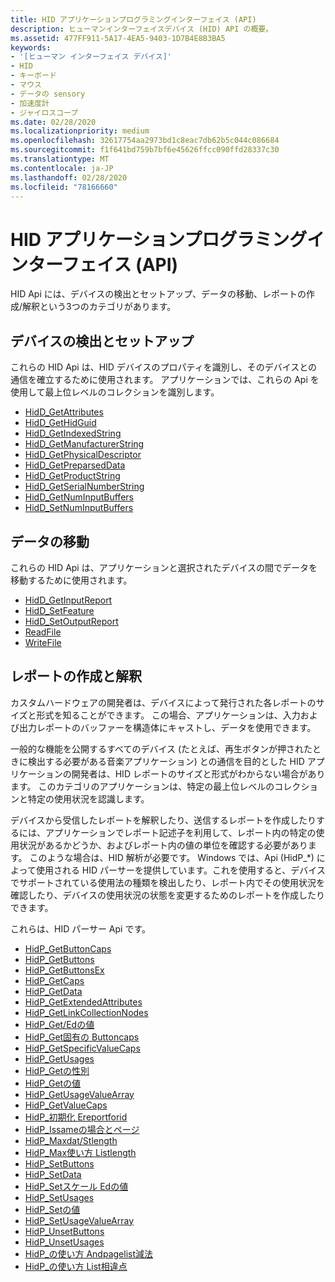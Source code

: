 ```yaml
---
title: HID アプリケーションプログラミングインターフェイス (API)
description: ヒューマンインターフェイスデバイス (HID) API の概要。
ms.assetid: 477FF911-5A17-4EA5-9403-1D7B4E8B3BA5
keywords:
- '[ヒューマン インターフェイス デバイス]'
- HID
- キーボード
- マウス
- データの sensory
- 加速度計
- ジャイロスコープ
ms.date: 02/28/2020
ms.localizationpriority: medium
ms.openlocfilehash: 32617754aa2973bd1c8eac7db62b5c044c086684
ms.sourcegitcommit: f1f641bd759b7bf6e45626ffcc090ffd28337c30
ms.translationtype: MT
ms.contentlocale: ja-JP
ms.lasthandoff: 02/28/2020
ms.locfileid: "78166660"
---
```

# <a name="hid-application-programming-interface-api"></a>HID アプリケーションプログラミングインターフェイス (API)

HID Api には、デバイスの検出とセットアップ、データの移動、レポートの作成/解釈という3つのカテゴリがあります。

## <a name="device-discovery-and-setup"></a>デバイスの検出とセットアップ

これらの HID Api は、HID デバイスのプロパティを識別し、そのデバイスとの通信を確立するために使用されます。 アプリケーションでは、これらの Api を使用して最上位レベルのコレクションを識別します。

- [HidD\_GetAttributes](https://docs.microsoft.com/windows-hardware/drivers/ddi/hidsdi/nf-hidsdi-hidd_getattributes)
- [HidD\_GetHidGuid](https://docs.microsoft.com/windows-hardware/drivers/ddi/hidsdi/nf-hidsdi-hidd_gethidguid)
- [HidD\_GetIndexedString](https://docs.microsoft.com/windows-hardware/drivers/ddi/hidsdi/nf-hidsdi-hidd_getindexedstring)
- [HidD\_GetManufacturerString](https://docs.microsoft.com/windows-hardware/drivers/ddi/hidsdi/nf-hidsdi-hidd_getmanufacturerstring)
- [HidD\_GetPhysicalDescriptor](https://docs.microsoft.com/windows-hardware/drivers/ddi/hidsdi/nf-hidsdi-hidd_getphysicaldescriptor)
- [HidD\_GetPreparsedData](https://docs.microsoft.com/windows-hardware/drivers/ddi/hidsdi/nf-hidsdi-hidd_getpreparseddata)
- [HidD\_GetProductString](https://docs.microsoft.com/windows-hardware/drivers/ddi/hidsdi/nf-hidsdi-hidd_getproductstring)
- [HidD\_GetSerialNumberString](https://docs.microsoft.com/windows-hardware/drivers/ddi/hidsdi/nf-hidsdi-hidd_getserialnumberstring)
- [HidD\_GetNumInputBuffers](https://docs.microsoft.com/windows-hardware/drivers/ddi/hidsdi/nf-hidsdi-hidd_getnuminputbuffers)
- [HidD\_SetNumInputBuffers](https://docs.microsoft.com/windows-hardware/drivers/ddi/hidsdi/nf-hidsdi-hidd_setnuminputbuffers)

## <a name="data-movement"></a>データの移動

これらの HID Api は、アプリケーションと選択されたデバイスの間でデータを移動するために使用されます。

- [HidD\_GetInputReport](https://docs.microsoft.com/windows-hardware/drivers/ddi/hidsdi/nf-hidsdi-hidd_getinputreport)
- [HidD\_SetFeature](https://docs.microsoft.com/windows-hardware/drivers/ddi/hidsdi/nf-hidsdi-hidd_setfeature)
- [HidD\_SetOutputReport](https://docs.microsoft.com/windows-hardware/drivers/ddi/hidsdi/nf-hidsdi-hidd_setoutputreport)
- [ReadFile](https://docs.microsoft.com/windows/desktop/api/fileapi/nf-fileapi-readfile)
- [WriteFile](https://docs.microsoft.com/windows/desktop/api/fileapi/nf-fileapi-writefile)

## <a name="report-creation-and-interpretation"></a>レポートの作成と解釈

カスタムハードウェアの開発者は、デバイスによって発行された各レポートのサイズと形式を知ることができます。 この場合、アプリケーションは、入力および出力レポートのバッファーを構造体にキャストし、データを使用できます。

一般的な機能を公開するすべてのデバイス (たとえば、再生ボタンが押されたときに検出する必要がある音楽アプリケーション) との通信を目的とした HID アプリケーションの開発者は、HID レポートのサイズと形式がわからない場合があります。 このカテゴリのアプリケーションは、特定の最上位レベルのコレクションと特定の使用状況を認識します。

デバイスから受信したレポートを解釈したり、送信するレポートを作成したりするには、アプリケーションでレポート記述子を利用して、レポート内の特定の使用状況があるかどうか、およびレポート内の値の単位を確認する必要があります。 このような場合は、HID 解析が必要です。 Windows では、Api (HidP\_\*) によって使用される HID パーサーを提供しています。これを使用すると、デバイスでサポートされている使用法の種類を検出したり、レポート内でその使用状況を確認したり、デバイスの使用状況の状態を変更するためのレポートを作成したりできます。

これらは、HID パーサー Api です。

- [HidP\_GetButtonCaps](https://docs.microsoft.com/windows-hardware/drivers/ddi/hidpi/nf-hidpi-hidp_getbuttoncaps)
- [HidP\_GetButtons](https://docs.microsoft.com/windows-hardware/drivers/hid/hdpi-h-macros)
- [HidP\_GetButtonsEx](https://docs.microsoft.com/windows-hardware/drivers/hid/hdpi-h-macros)
- [HidP\_GetCaps](https://docs.microsoft.com/windows-hardware/drivers/ddi/hidpi/nf-hidpi-hidp_getcaps)
- [HidP\_GetData](https://docs.microsoft.com/windows-hardware/drivers/ddi/hidpi/nf-hidpi-hidp_getdata)
- [HidP\_GetExtendedAttributes](https://docs.microsoft.com/windows-hardware/drivers/ddi/hidpi/nf-hidpi-hidp_getextendedattributes)
- [HidP\_GetLinkCollectionNodes](https://docs.microsoft.com/windows-hardware/drivers/ddi/hidpi/nf-hidpi-hidp_getlinkcollectionnodes)
- [HidP\_Get/Edの値](https://docs.microsoft.com/windows-hardware/drivers/ddi/hidpi/nf-hidpi-hidp_getscaledusagevalue)
- [HidP\_Get固有の Buttoncaps](https://docs.microsoft.com/windows-hardware/drivers/ddi/hidpi/nf-hidpi-hidp_getspecificbuttoncaps)
- [HidP\_GetSpecificValueCaps](https://docs.microsoft.com/windows-hardware/drivers/ddi/hidpi/nf-hidpi-hidp_getspecificvaluecaps)
- [HidP\_GetUsages](https://docs.microsoft.com/windows-hardware/drivers/ddi/hidpi/nf-hidpi-hidp_getusages)
- [HidP\_Getの性別](https://docs.microsoft.com/windows-hardware/drivers/ddi/hidpi/nf-hidpi-hidp_getusagesex)
- [HidP\_Getの値](https://docs.microsoft.com/windows-hardware/drivers/ddi/hidpi/nf-hidpi-hidp_getusagevalue)
- [HidP\_GetUsageValueArray](https://docs.microsoft.com/windows-hardware/drivers/ddi/hidpi/nf-hidpi-hidp_getusagevaluearray)
- [HidP\_GetValueCaps](https://docs.microsoft.com/windows-hardware/drivers/ddi/hidpi/nf-hidpi-hidp_getvaluecaps)
- [HidP\_初期化 Ereportforid](https://docs.microsoft.com/windows-hardware/drivers/ddi/hidpi/nf-hidpi-hidp_initializereportforid)
- [HidP\_Issameの場合とページ](https://docs.microsoft.com/windows-hardware/drivers/ddi/hidpi/ns-hidpi-_usage_and_page)
- [HidP\_Maxdat/Stlength](https://docs.microsoft.com/windows-hardware/drivers/ddi/hidpi/nf-hidpi-hidp_maxdatalistlength)
- [HidP\_Max使い方 Listlength](https://docs.microsoft.com/windows-hardware/drivers/ddi/hidpi/nf-hidpi-hidp_maxusagelistlength)
- [HidP\_SetButtons](https://docs.microsoft.com/windows-hardware/drivers/hid/hdpi-h-macros)
- [HidP\_SetData](https://docs.microsoft.com/windows-hardware/drivers/ddi/hidpi/nf-hidpi-hidp_setdata)
- [HidP\_Setスケール Edの値](https://docs.microsoft.com/windows-hardware/drivers/ddi/hidpi/nf-hidpi-hidp_setscaledusagevalue)
- [HidP\_SetUsages](https://docs.microsoft.com/windows-hardware/drivers/ddi/hidpi/nf-hidpi-hidp_setusages)
- [HidP\_Setの値](https://docs.microsoft.com/windows-hardware/drivers/ddi/hidpi/nf-hidpi-hidp_setusagevalue)
- [HidP\_SetUsageValueArray](https://docs.microsoft.com/windows-hardware/drivers/ddi/hidpi/nf-hidpi-hidp_setusagevaluearray)
- [HidP\_UnsetButtons](https://docs.microsoft.com/windows-hardware/drivers/hid/hdpi-h-macros)
- [HidP\_UnsetUsages](https://docs.microsoft.com/windows-hardware/drivers/ddi/hidpi/nf-hidpi-hidp_unsetusages)
- [HidP\_の使い方 Andpagelist減法](https://docs.microsoft.com/previous-versions/windows/hardware/drivers/ff539824(v=vs.85))
- [HidP\_の使い方 List相違点](https://docs.microsoft.com/windows-hardware/drivers/ddi/hidpi/nf-hidpi-hidp_usagelistdifference)
